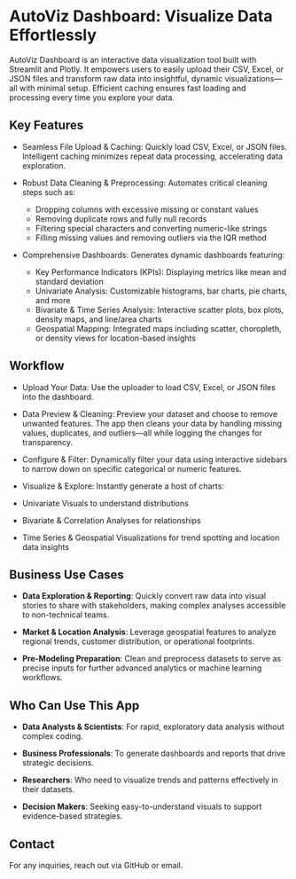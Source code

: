 # AutoViz Dashboard: Visualize Data Effortlessly 
AutoViz Dashboard is an interactive data visualization tool built with Streamlit and Plotly. It empowers users to easily upload their CSV, Excel, or JSON files and transform raw data into insightful, dynamic visualizations—all with minimal setup. Efficient caching ensures fast loading and processing every time you explore your data.

## Key Features
- Seamless File Upload & Caching: Quickly load CSV, Excel, or JSON files. Intelligent caching minimizes repeat data processing, accelerating data exploration.

- Robust Data Cleaning & Preprocessing: Automates critical cleaning steps such as:

  - Dropping columns with excessive missing or constant values
  - Removing duplicate rows and fully null records
  - Filtering special characters and converting numeric-like strings
  - Filling missing values and removing outliers via the IQR method

- Comprehensive Dashboards: Generates dynamic dashboards featuring:

  - Key Performance Indicators (KPIs): Displaying metrics like mean and standard deviation
  - Univariate Analysis: Customizable histograms, bar charts, pie charts, and more
  - Bivariate & Time Series Analysis: Interactive scatter plots, box plots, density maps, and line/area charts
  - Geospatial Mapping: Integrated maps including scatter, choropleth, or density views for location-based insights

## Workflow
- Upload Your Data: Use the uploader to load CSV, Excel, or JSON files into the dashboard.

- Data Preview & Cleaning: Preview your dataset and choose to remove unwanted features. The app then cleans your data by handling missing values, duplicates, and outliers—all while logging the changes for transparency.

- Configure & Filter: Dynamically filter your data using interactive sidebars to narrow down on specific categorical or numeric features.

- Visualize & Explore: Instantly generate a host of charts:

- Univariate Visuals to understand distributions

- Bivariate & Correlation Analyses for relationships

- Time Series & Geospatial Visualizations for trend spotting and location data insights

## Business Use Cases
- **Data Exploration & Reporting**: Quickly convert raw data into visual stories to share with stakeholders, making complex analyses accessible to non-technical teams.

- **Market & Location Analysis**: Leverage geospatial features to analyze regional trends, customer distribution, or operational footprints.

- **Pre-Modeling Preparation**: Clean and preprocess datasets to serve as precise inputs for further advanced analytics or machine learning workflows.

## Who Can Use This App
- **Data Analysts & Scientists**: For rapid, exploratory data analysis without complex coding.

- **Business Professionals**: To generate dashboards and reports that drive strategic decisions.

- **Researchers**: Who need to visualize trends and patterns effectively in their datasets.

- **Decision Makers**: Seeking easy-to-understand visuals to support evidence-based strategies.

## Contact
For any inquiries, reach out via GitHub or email.
